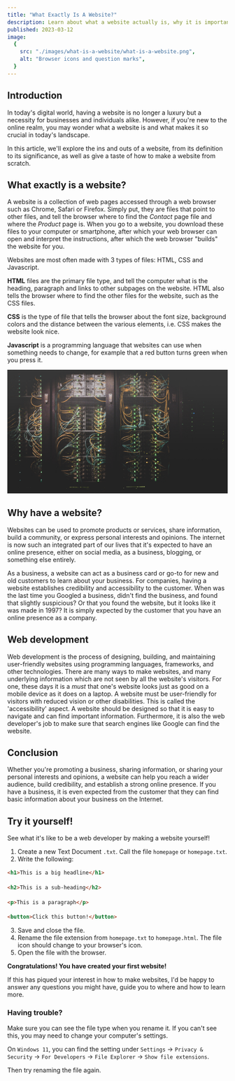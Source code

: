 ```yaml
---
title: "What Exactly Is A Website?"
description: Learn about what a website actually is, why it is important for companies to have a website, and learn to make your first website in 2 minutes!
published: 2023-03-12
image:
  {
    src: "./images/what-is-a-website/what-is-a-website.png",
    alt: "Browser icons and question marks",
  }
---
```


## Introduction

In today's digital world, having a website is no longer a luxury but a necessity for businesses and individuals alike. However, if you're new to the online realm, you may wonder what a website is and what makes it so crucial in today's landscape.

In this article, we'll explore the ins and outs of a website, from its definition to its significance, as well as give a taste of how to make a website from scratch.

## What exactly is a website?

A website is a collection of web pages accessed through a web browser such as Chrome, Safari or Firefox. Simply put, they are files that point to other files, and tell the browser where to find the _Contact_ page file and where the _Product_ page is. When you go to a website, you download these files to your computer or smartphone, after which your web browser can open and interpret the instructions, after which the web browser "builds" the website for you.

Websites are most often made with 3 types of files: HTML, CSS and Javascript.

**HTML** files are the primary file type, and tell the computer what is the heading, paragraph and links to other subpages on the website. HTML also tells the browser where to find the other files for the website, such as the CSS files.

**CSS** is the type of file that tells the browser about the font size, background colors and the distance between the various elements, i.e. CSS makes the website look nice.

**Javascript** is a programming language that websites can use when something needs to change, for example that a red button turns green when you press it.

![Servers a lot of lights and different colored cables](./images/what-is-a-website/server.jpg)

## Why have a website?

Websites can be used to promote products or services, share information, build a community, or express personal interests and opinions. The internet is now such an integrated part of our lives that it's expected to have an online presence, either on social media, as a business, blogging, or something else entirely.

As a business, a website can act as a business card or go-to for new and old customers to learn about your business. For companies, having a website establishes credibility and accessibility to the customer. When was the last time you Googled a business, didn't find the business, and found that slightly suspicious? Or that you found the website, but it looks like it was made in 1997?
It is simply expected by the customer that you have an online presence as a company.

## Web development

Web development is the process of designing, building, and maintaining user-friendly websites using programming languages, frameworks, and other technologies. There are many ways to make websites, and many underlying information which are not seen by all the website's visitors. For one, these days it is a _must_ that one's website looks just as good on a mobile device as it does on a laptop. A website must be user-friendly for visitors with reduced vision or other disabilities. This is called the 'accessibility' aspect. A website should be designed so that it is easy to navigate and can find important information. Furthermore, it is also the web developer's job to make sure that search engines like Google can find the website.

## Conclusion

Whether you're promoting a business, sharing information, or sharing your personal interests and opinions, a website can help you reach a wider audience, build credibility, and establish a strong online presence. If you have a business, it is even expected from the customer that they can find basic information about your business on the Internet.

## Try it yourself!

See what it's like to be a web developer by making a website yourself!

1. Create a new Text Document `.txt`. Call the file `homepage` or `homepage.txt`.
2. Write the following:

```html
<h1>This is a big headline</h1>

<h2>This is a sub-heading</h2>

<p>This is a paragraph</p>

<button>Click this button!</button>
```

3. Save and close the file.
4. Rename the file extension from `homepage.txt` to `homepage.html`. The file icon should change to your browser's icon.
5. Open the file with the browser.

**Congratulations! You have created your first website!**

If this has piqued your interest in how to make websites, I'd be happy to answer any questions you might have, guide you to where and how to learn more.

### Having trouble?

Make sure you can see the file type when you rename it. If you can't see this, you may need to change your computer's settings.

On `Windows 11`, you can find the setting under `Settings` &rarr; `Privacy & Security` &rarr; `For Developers` &rarr; `File Explorer` &rarr; `Show file extensions`.

Then try renaming the file again.

